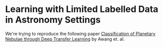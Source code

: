 # Learning with Limited Labelled Data in Astronomy Settings

We're trying to reproduce the following paper [Classification of Planetary Nebulae through Deep Transfer Learning](https://www.mdpi.com/2075-4434/8/4/88) by Awang et. al.
